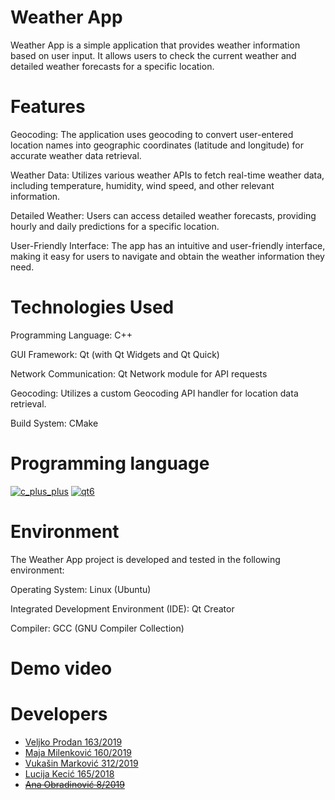 # Weather App

Weather App is a simple application that provides weather information based on user input. It allows users to check the current weather and detailed weather forecasts for a specific location.

# Features
Geocoding: The application uses geocoding to convert user-entered location names into geographic coordinates (latitude and longitude) for accurate weather data retrieval.

Weather Data: Utilizes various weather APIs to fetch real-time weather data, including temperature, humidity, wind speed, and other relevant information.

Detailed Weather: Users can access detailed weather forecasts, providing hourly and daily predictions for a specific location.

User-Friendly Interface: The app has an intuitive and user-friendly interface, making it easy for users to navigate and obtain the weather information they need.

# Technologies Used
Programming Language: C++

GUI Framework: Qt (with Qt Widgets and Qt Quick)

Network Communication: Qt Network module for API requests

Geocoding: Utilizes a custom Geocoding API handler for location data retrieval.

Build System: CMake

# Programming language
[![c_plus_plus](https://img.shields.io/badge/Language-C%2B%2B-red)](https://www.cplusplus.com/)
[![qt6](https://img.shields.io/badge/Framework-Qt6-blue)](https://doc.qt.io/qt-6/)

# Environment
The Weather App project is developed and tested in the following environment:

Operating System: Linux (Ubuntu)

Integrated Development Environment (IDE): Qt Creator

Compiler: GCC (GNU Compiler Collection)

# Demo video

# Developers
 - <a href="https://gitlab.com/veljkoprodan">Veljko Prodan 163/2019</a>
 - <a href="https://gitlab.com/milenkovicmaja">Maja Milenković 160/2019</a>
 - <a href="https://gitlab.com/sntntn">Vukašin Marković 312/2019</a>
 - <a href="https://gitlab.com/floxinoxinihiliplification">Lucija Kecić 165/2018</a>
 - ~~<a href="https://gitlab.com/mi19008">Ana Obradinović 8/2019</a>~~
